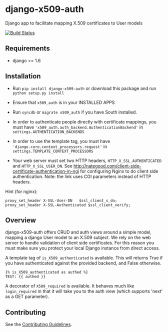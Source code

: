 django-x509-auth
================

Django app to facilitate mapping X.509 certificates to User models

[![Build Status](https://api.travis-ci.org/nimbis/django-x509-auth.svg?branch=master)](https://api.travis-ci.org/nimbis/django-x509-auth.svg)

Requirements
------------

* django >= 1.6

Installation
------------

* Run `pip install django-x509-auth` or download this package and run `python setup.py install`

* Ensure that `x509_auth` is in your INSTALLED APPS

* Run `syncdb` or `migrate x509_auth` if you have South installed.

* In order to authenticate people directly with certificate mappings, you must have `'x509_auth.auth_backend.AuthenticationBackend'` in `settings.AUTHENTICATION_BACKENDS`

* In order to use the template tag, you must have `'django.core.context_processors.request'` in `settings.TEMPLATE_CONTEXT_PROCESSORS`

* Your web server must set two HTTP headers, `HTTP_X_SSL_AUTHENTICATED` and `HTTP_X_SSL_USER_DN`.  See http://nategood.com/client-side-certificate-authentication-in-ngi for configuring Nginx to do client side authentication.  Note: the link uses CGI parameters instead of HTTP headers.

Hint (for nginx):

    proxy_set_header X-SSL-User-DN   $ssl_client_s_dn;
    proxy_set_header X-SSL-Authenticated $ssl_client_verify;

Overview
--------

django-x509-auth offers CRUD and auth views around a simple model, mapping a
django User model to an X.509 subject.  We rely on the web server to handle
validation of client side certificates.  For this reason you must make sure you
protect your local Django instance from direct access.

A template tag of `is_X509_authenticated` is available.  This will returns True if you
have authenticated against the provided backend, and False otherwise.

    {% is_X509_authenticated as authed %}
    TEST: {{ authed }}

A decorator of `X509_required` is available.  It behaves much like
`login_required` in that it will take you to the auth view (which supports
'next' as a GET parameter).

Contributing
------------

See the [Contributing Guidelines](CONTRIBUTING.md).

